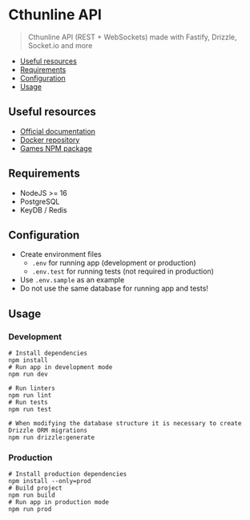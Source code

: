 # Cthunline API

> Cthunline API (REST + WebSockets) made with Fastify, Drizzle, Socket.io and more

- [Useful resources](#useful-resources)
- [Requirements](#requirements)
- [Configuration](#configuration)
- [Usage](#usage)

## Useful resources

- [Official documentation](https://doc.cthunline.org/)
- [Docker repository](https://hub.docker.com/r/cthunline/cthunline)
- [Games NPM package](https://www.npmjs.com/package/@cthunline/games)

## Requirements

- NodeJS >= 16
- PostgreSQL
- KeyDB / Redis

## Configuration

- Create environment files
  - `.env` for running app (development or production)
  - `.env.test` for running tests (not required in production)
- Use `.env.sample` as an example
- Do not use the same database for running app and tests!

## Usage

### Development

```shell
# Install dependencies
npm install
# Run app in development mode
npm run dev

# Run linters
npm run lint
# Run tests
npm run test

# When modifying the database structure it is necessary to create Drizzle ORM migrations
npm run drizzle:generate
```

### Production

```shell
# Install production dependencies
npm install --only=prod
# Build project
npm run build
# Run app in production mode
npm run prod
```
